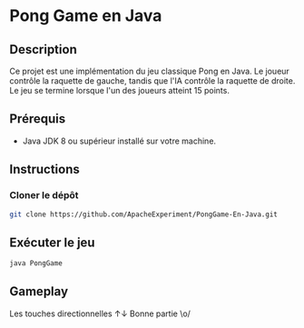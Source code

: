 # Pong Game en Java

## Description

Ce projet est une implémentation du jeu classique Pong en Java. Le joueur contrôle la raquette de gauche, tandis que l'IA contrôle la raquette de droite. Le jeu se termine lorsque l'un des joueurs atteint 15 points.

## Prérequis

- Java JDK 8 ou supérieur installé sur votre machine.

## Instructions

### Cloner le dépôt

```bash
git clone https://github.com/ApacheExperiment/PongGame-En-Java.git
```
## Exécuter le jeu

```bash
java PongGame
```

## Gameplay

Les touches directionnelles ↑↓ 
Bonne partie \o/